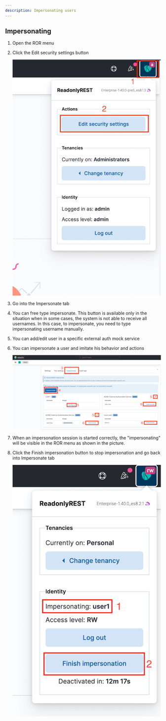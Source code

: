 ```yaml
---
description: Impersonating users
---
```


## Impersonating 

1. Open the ROR menu
1. Click the Edit security settings button

    ![Impersonate ror menu](<../../.gitbook/assets/test_settings_ror_menu.png>)

1. Go into the Impersonate tab
1. You can free type impersonate. This button is available only in the situation when in some cases, the system is not able to receive all usernames. In this case, to impersonate, you need to type impersonating username manually.
1. You can add/edit user in a specific external auth mock service
1. You can impersonate a user and imitate his behavior and actions

    ![Impersonate tab](<../../.gitbook/assets/impersonate_tab.png>)

1. When an impersonation session is started correctly, the "impersonating" will be visible in the ROR menu as shown in the picture.
1. Click the Finish impersonation button to stop impersonation and go back into Impersonate tab

    ![Impersonate user](<../../.gitbook/assets/impersonate_impersonated_menu.png>)

